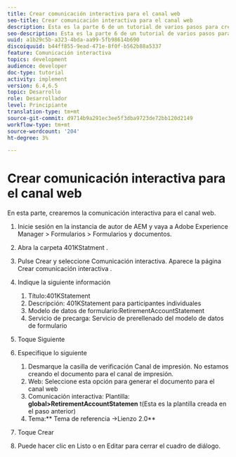 ```yaml
---
title: Crear comunicación interactiva para el canal web
seo-title: Crear comunicación interactiva para el canal web
description: Esta es la parte 6 de un tutorial de varios pasos para crear su primer documento interactivo de comunicaciones. En esta parte, crearemos la comunicación interactiva para el canal web.
seo-description: Esta es la parte 6 de un tutorial de varios pasos para crear su primer documento interactivo de comunicaciones. En esta parte, crearemos la comunicación interactiva para el canal web.
uuid: a1b29c5b-a323-4bda-aa99-5fb98614b690
discoiquuid: b44ff855-9ead-471e-8f0f-b562b88a5337
feature: Comunicación interactiva
topics: development
audience: developer
doc-type: tutorial
activity: implement
version: 6.4,6.5
topic: Desarrollo
role: Desarrollador
level: Principiante
translation-type: tm+mt
source-git-commit: d9714b9a291ec3ee5f3dba9723de72bb120d2149
workflow-type: tm+mt
source-wordcount: '204'
ht-degree: 3%

---
```



# Crear comunicación interactiva para el canal web

En esta parte, crearemos la comunicación interactiva para el canal web.

1. Inicie sesión en la instancia de autor de AEM y vaya a Adobe Experience Manager > Formularios > Formularios y documentos.
1. Abra la carpeta 401KStatment .
1. Pulse Crear y seleccione Comunicación interactiva. Aparece la página Crear comunicación interactiva .
1. Indique la siguiente información

   1. Título:401KStatement
   1. Descripción: 401KStatement para participantes individuales
   1. Modelo de datos de formulario:RetirementAccountStatement
   1. Servicio de precarga: Servicio de prerellenado del modelo de datos de formulario

1. Toque Siguiente
1. Especifique lo siguiente

   1. Desmarque la casilla de verificación Canal de impresión. No estamos creando el documento para el canal de impresión.
   1. Web: Seleccione esta opción para generar el documento para el canal web
   1. Comunicación interactiva: Plantilla: **global>RetirementAccountStatemen** t(Esta es la plantilla creada en el paso anterior)
   1. Tema:** Tema de referencia ->Lienzo 2.0**

1. Toque Crear
1. Puede hacer clic en Listo o en Editar para cerrar el cuadro de diálogo.

